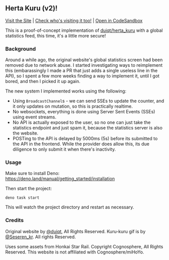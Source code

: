 ## Herta Kuru (v2)!

[Visit the Site](https://kuru-kuru.deno.dev/) | [Check who's visiting it too!](https://takeback.bysourfruit.com/tracked/kuru-kuru.deno.dev) | [Open in CodeSandbox](https://githubbox.com/sr229/kuru-kuru)

This is a proof-of-concept implementation of [duiqt/herta_kuru](https://github.com/duiqt/herta_kuru) with a global statistics feed, this time, it's a little more secure!

### Background

Around a while ago, the original website's global statistics screen had been removed due to network abuse. I started investigating ways to reimplement this (embarassingly I made a PR that just adds a single useless line in the API), so I spent a few more weeks
finding a way to implement it, until I got bored, and then I picked it up again.

The new system I implemented works using the following:

- Using `BroadcastChannel`s - we can send SSEs to update the counter, and it only updates on mutation, so this is practically realtime.
- No websockets, everything is done using Server Sent Events (SSEs) using event streams.
- No API is actually exposed to the user, so no one can just take the statistics endpoint and just spam it, because the statistics server is also the website.
- POSTing to the API is delayed by 5000ms (5s) before its submitted to the API in the frontend. While the provider does allow this, its due diligence to only submit it when there's inactivity.

### Usage

Make sure to install Deno: https://deno.land/manual/getting_started/installation

Then start the project:

```
deno task start
```

This will watch the project directory and restart as necessary.

### Credits

Original website by [@duiqt](https://github.com/duiqt/herta_kuru), All Rights Reserved. Kuru-kuru gif is by [@Seseren_kr](https://twitter.com/Seseren_kr). All rights Reserved.

Uses some assets from Honkai Star Rail. Copyright Cognosphere, All Rights Reserved. This website is not affiliated with Cognosphere/miHoYo.
